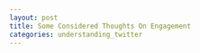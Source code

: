```yaml
---
layout: post
title: Some Considered Thoughts On Engagement
categories: understanding_twitter
---
```


